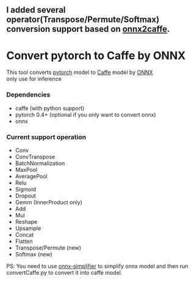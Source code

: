 ## I added several operator(Transpose/Permute/Softmax) conversion support based on [onnx2caffe](https://github.com/MTlab/onnx2caffe).
# Convert pytorch to Caffe by ONNX
This tool converts [pytorch](https://github.com/pytorch/pytorch) model to [Caffe](https://github.com/BVLC/caffe) model by [ONNX](https://github.com/onnx/onnx)  
only use for inference

### Dependencies
* caffe (with python support)
* pytorch 0.4+ (optional if you only want to convert onnx)
* onnx  

### Current support operation
* Conv
* ConvTranspose
* BatchNormalization
* MaxPool
* AveragePool
* Relu
* Sigmoid
* Dropout
* Gemm (InnerProduct only)
* Add
* Mul
* Reshape
* Upsample
* Concat
* Flatten
* Transpose/Permute (new)
* Softmax (new)

PS: You need to use [onnx-simplifier](https://github.com/daquexian/onnx-simplifier) to simplify onnx model and then run convertCaffe.py to convert it into caffe model.
